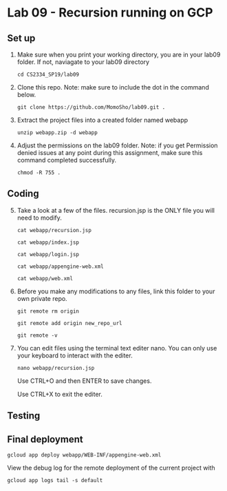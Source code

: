 # Lab 09 - Recursion running on GCP

## Set up
1. Make sure when you print your working directory, you are in your lab09 folder.
   If not, naviagate to your lab09 directory
   
   `cd CS2334_SP19/lab09`
   
2. Clone this repo. Note: make sure to include the dot in the command below.
   
   `git clone https://github.com/MomoSho/lab09.git .`
   
3. Extract the project files into a created folder named webapp
   
   `unzip webapp.zip -d webapp`

4. Adjust the permissions on the lab09 folder. Note: if you get Permission denied issues at any point during this assignment, make sure this command completed successfully.
   
   `chmod -R 755 .`

## Coding
5. Take a look at a few of the files. recursion.jsp is the ONLY file you will need to modify.
   
   `cat webapp/recursion.jsp`
   
   `cat webapp/index.jsp`
   
   `cat webapp/login.jsp`
   
   `cat webapp/appengine-web.xml`
   
   `cat webapp/web.xml`

6. Before you make any modifications to any files, link this folder to your own private repo.
   
   `git remote rm origin`
   
   `git remote add origin new_repo_url`
   
   `git remote -v`

7. You can edit files using the terminal text editer nano. You can only use your keyboard to interact with the editer.
   
   `nano webapp/recursion.jsp`
   
   Use CTRL+O and then ENTER to save changes.
   
   Use CTRL+X to exit the editer.

## Testing


## Final deployment

   `gcloud app deploy webapp/WEB-INF/appengine-web.xml`
   
   View the debug log for the remote deployment of the current project with
   
   `gcloud app logs tail -s default`

